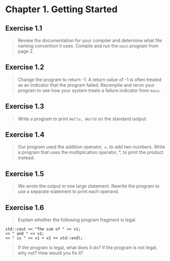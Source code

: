 # Chapter 1. Getting Started

## Exercise 1.1
> Review the documentation for your compiler and determine what file naming convention it uses. Compile and run the `main` program from page 2.

## Exercise 1.2
> Change the program to return -1. A return value of -1 is
often treated as an indicator that the program failed. Recompile and
rerun your program to see how your system treats a failure indicator from
`main`.

## Exercise 1.3
> Write a program to print `Hello, World` on the standard output.

## Exercise 1.4
> Our program used the addition operator, +, to add two numbers. Write a program that uses the multiplication operator, *, to print the product instead.

## Exercise 1.5
> We wrote the output in one large statement. Rewrite the program to use a separate statement to print each operand.

## Exercise 1.6
> Explain whether the following program fragment is legal.

	std::cout << "The sum of " << v1;
	<< " and " << v2;
	<< " is " << v1 + v2 << std::endl;
> If the program is legal, what does it do? If the program is not legal, why not? How would you fix it?
